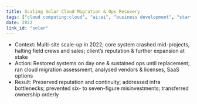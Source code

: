 ```yaml
---
title: Scaling Solar Cloud Migration & Ops Recovery
tags: ["cloud computing:cloud", "ai:ai", "business development", "start-up:independent"]
date: 2022
link_id: "solar"
---
```


* Context: Multi-site scale-up in 2022; core system crashed mid-projects, halting field crews and sales; client’s reputation & further expansion at stake
* Action: Restored systems on day one & sustained ops until replacement; ran cloud migration assessment, analysed vendors & licenses, SaaS options
* Result: Preserved reputation and continuity; addressed infra bottlenecks; prevented six- to seven-figure misinvestments; transferred ownership orderly